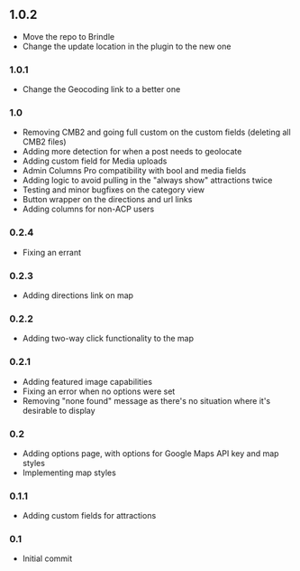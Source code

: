 ## 1.0.2

-   Move the repo to Brindle
-   Change the update location in the plugin to the new one

### 1.0.1

-   Change the Geocoding link to a better one

### 1.0

-   Removing CMB2 and going full custom on the custom fields (deleting all CMB2 files)
-   Adding more detection for when a post needs to geolocate
-   Adding custom field for Media uploads
-   Admin Columns Pro compatibility with bool and media fields
-   Adding logic to avoid pulling in the "always show" attractions twice
-   Testing and minor bugfixes on the category view
-   Button wrapper on the directions and url links
-   Adding columns for non-ACP users

### 0.2.4

-   Fixing an errant </a>

### 0.2.3

-   Adding directions link on map

### 0.2.2

-   Adding two-way click functionality to the map

### 0.2.1

-   Adding featured image capabilities
-   Fixing an error when no options were set
-   Removing "none found" message as there's no situation where it's desirable to display

### 0.2

-   Adding options page, with options for Google Maps API key and map styles
-   Implementing map styles

### 0.1.1

-   Adding custom fields for attractions

### 0.1

-   Initial commit
